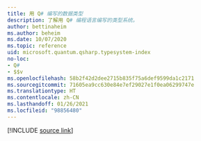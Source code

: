 ```yaml
---
title: 用 Q# 编写的数据类型
description: 了解用 Q# 编程语言编写的类型系统。
author: bettinaheim
ms.author: beheim
ms.date: 10/07/2020
ms.topic: reference
uid: microsoft.quantum.qsharp.typesystem-index
no-loc:
- Q#
- $$v
ms.openlocfilehash: 58b2f42d2dee2715b835f75a6def9599da1c2171
ms.sourcegitcommit: 71605ea9cc630e84e7ef29027e1f0ea06299747e
ms.translationtype: HT
ms.contentlocale: zh-CN
ms.lasthandoff: 01/26/2021
ms.locfileid: "98856480"
---
```

<!---
# Types in Q#
-->

[!INCLUDE [source link](~/includes/qsharp-language/Specifications/Language/4_TypeSystem/README.md)]

